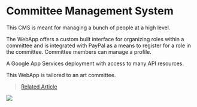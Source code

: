 # Committee Management System

This CMS is meant for managing a bunch of people at a high level.

The WebApp offers a custom built interface for organizing roles within a committee and is integrated with PayPal as a means to register for a role in the committee. Committee members can manage a profile.

A Google App Services deployment with access to many API resources.

This WebApp is tailored to an art committee.

> <a target="_blank" href="https://medium.com/@william.owen.dev/put-some-gas-on-it-51b1612f5444">Related Article</a>

<img src="screenshots/members-home.gif" />
